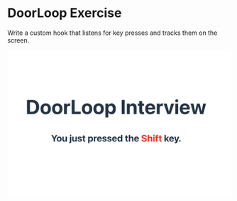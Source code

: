 # DoorLoop Exercise
Write a custom hook that listens for key presses and tracks them on the screen.

![Example of application working](https://github.com/yangningBU/doorloop/raw/main/src/assets/example.png "DoorLoop KeyPress Example")